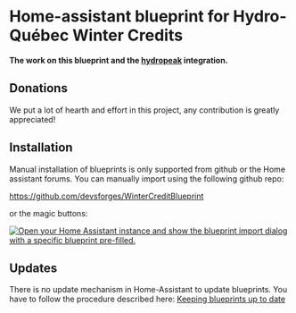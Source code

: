 # Home-assistant blueprint for Hydro-Québec Winter Credits

**The work on this blueprint and the [hydropeak](https://github.com/Beat-YT/hydropeak-ha) integration.**

## Donations

We put a lot of hearth and effort in this project, any contribution is greatly appreciated!

## Installation

Manual installation of blueprints is only supported from github or the Home assistant forums. You can manually import using the following github repo: 

https://github.com/devsforges/WinterCreditBlueprint

or the magic buttons:

[![Open your Home Assistant instance and show the blueprint import dialog with a specific blueprint pre-filled.](https://my.home-assistant.io/badges/blueprint_import.svg)](https://my.home-assistant.io/redirect/blueprint_import/?blueprint_url=https%3A%2F%2Fraw.githubusercontent.com%2Fdevsforges%2FWinterCreditBlueprint%2Fmain%2Fhq_winter_credit%2FWinterCreditBlueprint.yaml)

## Updates

There is no update mechanism in Home-Assistant to update blueprints. You have to follow the procedure described here:
[Keeping blueprints up to date](https://www.home-assistant.io/docs/automation/using_blueprints/#keeping-blueprints-up-to-date)
